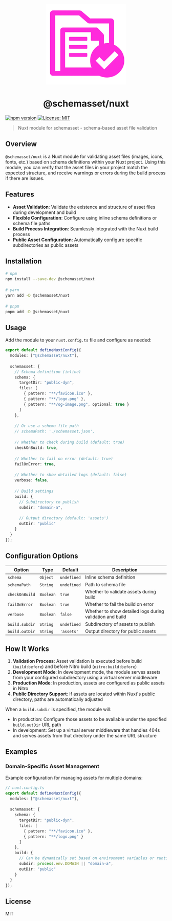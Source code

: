 <div align="center">
  <img src="https://github.com/mates-system/schemasset/blob/main/assets/schemasset.png?raw=true" alt="schemasset logo" height="250" width="250">

# @schemasset/nuxt

</div>

[![npm version](https://img.shields.io/npm/v/@schemasset/nuxt)](https://www.npmjs.com/package/@schemasset/nuxt)
[![License: MIT](https://img.shields.io/badge/License-MIT-green.svg)](../../LICENSE)

> Nuxt module for schemasset - schema-based asset file validation

## Overview

`@schemasset/nuxt` is a Nuxt module for validating asset files (images, icons, fonts, etc.) based on schema definitions within your Nuxt project. Using this module, you can verify that the asset files in your project match the expected structure, and receive warnings or errors during the build process if there are issues.

## Features

- **Asset Validation**: Validate the existence and structure of asset files during development and build
- **Flexible Configuration**: Configure using inline schema definitions or schema file paths
- **Build Process Integration**: Seamlessly integrated with the Nuxt build process
- **Public Asset Configuration**: Automatically configure specific subdirectories as public assets

## Installation

```bash
# npm
npm install --save-dev @schemasset/nuxt

# yarn
yarn add -D @schemasset/nuxt

# pnpm
pnpm add -D @schemasset/nuxt
```

## Usage

Add the module to your `nuxt.config.ts` file and configure as needed:

```ts
export default defineNuxtConfig({
  modules: ["@schemasset/nuxt"],

  schemasset: {
    // Schema definition (inline)
    schema: {
      targetDir: "public-dyn",
      files: [
        { pattern: "**/favicon.ico" },
        { pattern: "**/logo.png" },
        { pattern: "**/og-image.png", optional: true }
      ]
    },

    // Or use a schema file path
    // schemaPath: './schemasset.json',

    // Whether to check during build (default: true)
    checkOnBuild: true,

    // Whether to fail on error (default: true)
    failOnError: true,

    // Whether to show detailed logs (default: false)
    verbose: false,

    // Build settings
    build: {
      // Subdirectory to publish
      subdir: "domain-a",

      // Output directory (default: 'assets')
      outDir: "public"
    }
  }
});
```

## Configuration Options

| Option | Type | Default | Description |
| --- | --- | --- | --- |
| `schema` | `Object` | `undefined` | Inline schema definition |
| `schemaPath` | `String` | `undefined` | Path to schema file |
| `checkOnBuild` | `Boolean` | `true` | Whether to validate assets during build |
| `failOnError` | `Boolean` | `true` | Whether to fail the build on error |
| `verbose` | `Boolean` | `false` | Whether to show detailed logs during validation and build |
| `build.subdir` | `String` | `undefined` | Subdirectory of assets to publish |
| `build.outDir` | `String` | `'assets'` | Output directory for public assets |

## How It Works

1. **Validation Process**: Asset validation is executed before build (`build:before`) and before Nitro build (`nitro:build:before`)
2. **Development Mode**: In development mode, the module serves assets from your configured subdirectory using a virtual server middleware
3. **Production Mode**: In production, assets are configured as public assets in Nitro
4. **Public Directory Support**: If assets are located within Nuxt's public directory, paths are automatically adjusted

When a `build.subdir` is specified, the module will:
- In production: Configure those assets to be available under the specified `build.outDir` URL path
- In development: Set up a virtual server middleware that handles 404s and serves assets from that directory under the same URL structure

## Examples

### Domain-Specific Asset Management

Example configuration for managing assets for multiple domains:

```ts
// nuxt.config.ts
export default defineNuxtConfig({
  modules: ["@schemasset/nuxt"],

  schemasset: {
    schema: {
      targetDir: "public-dyn",
      files: [
        { pattern: "**/favicon.ico" },
        { pattern: "**/logo.png" }
      ]
    },
    build: {
      // Can be dynamically set based on environment variables or runtime config
      subdir: process.env.DOMAIN || "domain-a",
      outDir: "public"
    }
  }
});
```

## License

MIT
